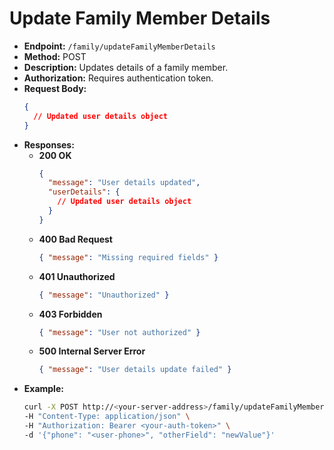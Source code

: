 # Update Family Member Details

- **Endpoint:** `/family/updateFamilyMemberDetails`
- **Method:** POST
- **Description:** Updates details of a family member.
- **Authorization:** Requires authentication token.
- **Request Body:**
  ```json
  {
    // Updated user details object
  }
  ```
- **Responses:**
  - **200 OK**
    ```json
    {
      "message": "User details updated",
      "userDetails": {
        // Updated user details object
      }
    }
    ```
  - **400 Bad Request**
    ```json
    { "message": "Missing required fields" }
    ```
  - **401 Unauthorized**
    ```json
    { "message": "Unauthorized" }
    ```
  - **403 Forbidden**
    ```json
    { "message": "User not authorized" }
    ```
  - **500 Internal Server Error**
    ```json
    { "message": "User details update failed" }
    ```
- **Example:**
  ```bash
  curl -X POST http://<your-server-address>/family/updateFamilyMemberDetails \
  -H "Content-Type: application/json" \
  -H "Authorization: Bearer <your-auth-token>" \
  -d '{"phone": "<user-phone>", "otherField": "newValue"}'
  ```